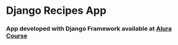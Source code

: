 # Django Recipes App

### App developed with Django Framework available at [Alura Course](https://cursos.alura.com.br/course/fundamentos-django-2)